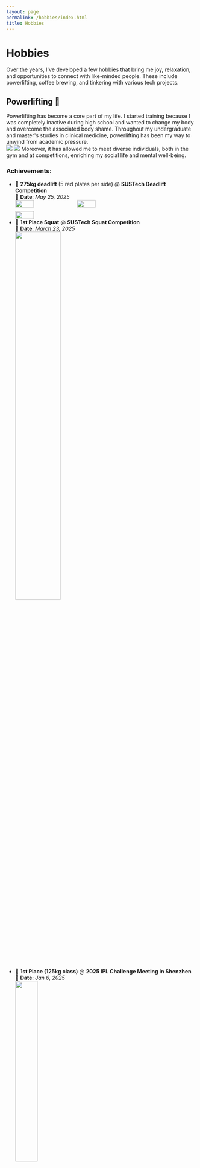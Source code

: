 ```yaml
---
layout: page
permalink: /hobbies/index.html
title: Hobbies
---
```


# Hobbies

Over the years, I've developed a few hobbies that bring me joy, relaxation, and opportunities to connect with like-minded people. These include powerlifting, coffee brewing, and tinkering with various tech projects.

## Powerlifting 💪
Powerlifting has become a core part of my life. I started training because I was completely inactive during high school and wanted to change my body and overcome the associated body shame. Throughout my undergraduate and master's studies in clinical medicine, powerlifting has been my way to unwind from academic pressure. <br>
<img src="/images/powerlifting/firstIPL2.jpg">
<img src="/images/powerlifting/firstIPL3.jpg">
Moreover, it has allowed me to meet diverse individuals, both in the gym and at competitions, enriching my social life and mental well-being.<br>
### Achievements:
- 🥉 **275kg deadlift** (5 red plates per side) @ **SUSTech Deadlift Competition**  
  📍 **Date**: *May 25, 2025*  
  <div style="display: flex; gap: 10px; flex-wrap: wrap;">
    <img src="/images/powerlifting/Deadlift2025_1.jpg" style="width: 32%;">
    <img src="/images/powerlifting/Deadlift2025_2.jpg" style="width: 32%;">
    <img src="/images/powerlifting/Deadlift2025_3.jpg" style="width: 32%;">
  </div>
- 🥇 **1st Place Squat** @ **SUSTech Squat Competition**  
  📍 **Date**: *March 23, 2025*  
  <img src="/images/powerlifting/Squat2025.jpg" style="width: 50%;">
- 🥇 **1st Place (125kg class)** @ **2025 IPL Challenge Meeting in Shenzhen**  
  📍 **Date**: *Jan 6, 2025*  
  <img src="/images/powerlifting/medal.jpg" class="floatpic" style="width: 35%;">
- Current bodyweight: **115kg**
- Current personal bests:
  - Squat: **245kg**
  - Bench Press: **130kg**
  - Deadlift: **275kg**
  - **DOTS Score**: 378.79
  - **IPF Points**: 531.94
- Former **Vice President of the Sun Yat-sen University Fitness Association**
- Led a team to participate in the **SUSTech Powerlifting Competition**
- Coaching undergraduate students in powerlifting
- Sharing training notes and insights on my blog

## Coffee Brewing ☕
I initially turned to coffee during high school to cope with study pressure and improve my social skills. Over time, it has grown into a passion, particularly for **hand-brewed coffee and cold drip coffee**.
<img src="/images/coffee/cold1.jpg">
<img src="/images/coffee/cold2.jpg">
<img src="/images/coffee/hot1.jpg">
<img src="/images/coffee/hot2.jpg">
### Preferences:
<img src="/images/coffee/collection.jpg" class="floatpic">
- **Roast Level**: Light roast
- **Favorite Origins**: African and Central American beans (**Ethiopia, Rwanda, Colombia**)
- **Brewing Gear**:
  - **Drippers**: Hario V60 (glass，paired with cone-shaped paper filters), Lili ceramic dripper (paired with flat bottom paper filters), Origami dripper (paired with non-woven filters)
  - **Grinder**: Commandante C40 & Fellow ODE 1st generation
- **Brewing Style**: Prefers **fast-flowing drippers** to highlight flavor complexity

## Tech Projects 💻
I enjoy experimenting with technology and setting up various systems for both practical use and personal curiosity. My motivation stems from the belief that *if someone else can build something great, I should be able to as well*. These projects have also given me a solid foundation for **bioinformatics analysis**, helping me navigate coding errors with greater confidence.

### Some Projects I've Worked On:
- **HomeAssistant** for smart home automation
- **Surge-based Wi-Fi auto-proxy switching**
- **Tailscale for secure internal network tunneling**
- **Self-hosted personal cloud storage using WebDAV**
- **Personal blog hosted on a small server with public IP**
- **Local AI model deployment using Ollama**
- **Academic homepage setup** (including this one!)

## Contact 📩
If you're interested in discussing **powerlifting, coffee, or tech projects**, feel free to reach out via email:

📧 **240443192@qq.com**

---
This page serves as a collection of my hobbies and interests. Feel free to connect if we share common passions!
